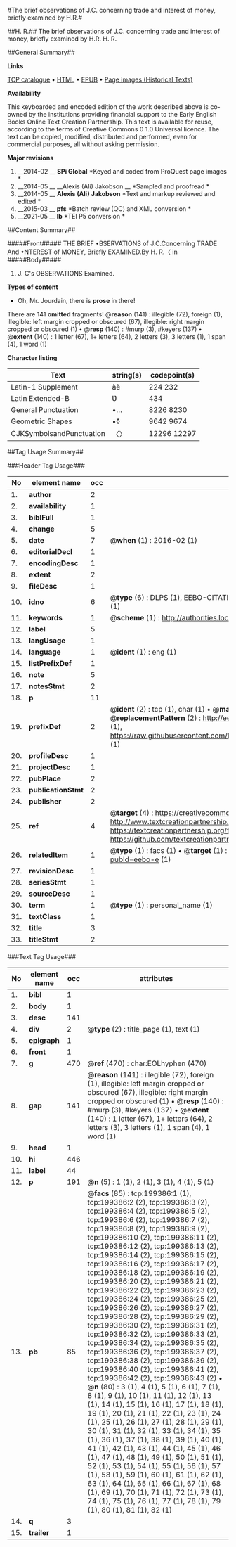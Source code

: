 #The brief observations of J.C. concerning trade and interest of money, briefly examined by H.R.#

##H. R.##
The brief observations of J.C. concerning trade and interest of money, briefly examined by H.R.
H. R.

##General Summary##

**Links**

[TCP catalogue](http://www.ota.ox.ac.uk/tcp/)  • 
[HTML](http://tei.it.ox.ac.uk/tcp/Texts-HTML/free/B28/B28626.html)  • 
[EPUB](http://tei.it.ox.ac.uk/tcp/Texts-EPUB/free/B28/B28626.epub) • 
[Page images (Historical Texts)](https://historicaltexts.jisc.ac.uk/eebo-13207715e)

**Availability**

This keyboarded and encoded edition of the work described above is co-owned by the
    institutions providing financial support to the Early English Books Online Text Creation
    Partnership. This text is available for reuse, according to the terms of  Creative Commons 0 1.0 Universal
    licence. The text can be copied, modified, distributed and performed, even for commercial
    purposes, all without asking permission.

**Major revisions**

1. __2014-02 __ __SPi Global__ *Keyed and coded from ProQuest page images *
1. __2014-05 __ __Alexis (Ali) Jakobson __ *Sampled and proofread *
1. __2014-05 __ __Alexis (Ali) Jakobson__ *Text and markup reviewed and edited *
1. __2015-03 __ __pfs__ *Batch review (QC) and XML conversion *
1. __2021-05 __ __lb__ *TEI P5 conversion *

##Content Summary##

#####Front#####
THE BRIEF •BSERVATIONS of J.C.Concerning TRADE And •NTEREST of MONEY, Briefly EXAMINED.By H. R.〈 in 
#####Body#####

1. J. C's OBSERVATIONS Examined.

**Types of content**

  * Oh, Mr. Jourdain, there is **prose** in there!

There are 141 **omitted** fragments! 
 @__reason__ (141) : illegible (72), foreign (1), illegible: left margin cropped or obscured (67), illegible: right margin cropped or obscured (1)  •  @__resp__ (140) : #murp (3), #keyers (137)  •  @__extent__ (140) : 1 letter (67), 1+ letters (64), 2 letters (3), 3 letters (1), 1 span (4), 1 word (1)

**Character listing**


|Text|string(s)|codepoint(s)|
|---|---|---|
|Latin-1 Supplement|àè|224 232|
|Latin Extended-B|Ʋ|434|
|General Punctuation|•…|8226 8230|
|Geometric Shapes|▪◊|9642 9674|
|CJKSymbolsandPunctuation|〈〉|12296 12297|

##Tag Usage Summary##

###Header Tag Usage###

|No|element name|occ|attributes|
|---|---|---|---|
|1.|__author__|2||
|2.|__availability__|1||
|3.|__biblFull__|1||
|4.|__change__|5||
|5.|__date__|7| @__when__ (1) : 2016-02 (1)|
|6.|__editorialDecl__|1||
|7.|__encodingDesc__|1||
|8.|__extent__|2||
|9.|__fileDesc__|1||
|10.|__idno__|6| @__type__ (6) : DLPS (1), EEBO-CITATION (1), VID (1), EEBO-PROQUEST (1), STC (1), OCLC (1)|
|11.|__keywords__|1| @__scheme__ (1) : http://authorities.loc.gov/ (1)|
|12.|__label__|5||
|13.|__langUsage__|1||
|14.|__language__|1| @__ident__ (1) : eng (1)|
|15.|__listPrefixDef__|1||
|16.|__note__|5||
|17.|__notesStmt__|2||
|18.|__p__|11||
|19.|__prefixDef__|2| @__ident__ (2) : tcp (1), char (1)  •  @__matchPattern__ (2) : ([0-9\-]+):([0-9IVX]+) (1), (.+) (1)  •  @__replacementPattern__ (2) : http://eebo.chadwyck.com/downloadtiff?vid=$1&page=$2 (1), https://raw.githubusercontent.com/textcreationpartnership/Texts/master/tcpchars.xml#$1 (1)|
|20.|__profileDesc__|1||
|21.|__projectDesc__|1||
|22.|__pubPlace__|2||
|23.|__publicationStmt__|2||
|24.|__publisher__|2||
|25.|__ref__|4| @__target__ (4) : https://creativecommons.org/publicdomain/zero/1.0/ (1), http://www.textcreationpartnership.org/docs/. (1), https://textcreationpartnership.org/faq/#faq05 (1), https://github.com/textcreationpartnership (1)|
|26.|__relatedItem__|1| @__type__ (1) : facs (1)  •  @__target__ (1) : https://data.historicaltexts.jisc.ac.uk/view?pubId=eebo-e (1)|
|27.|__revisionDesc__|1||
|28.|__seriesStmt__|1||
|29.|__sourceDesc__|1||
|30.|__term__|1| @__type__ (1) : personal_name (1)|
|31.|__textClass__|1||
|32.|__title__|3||
|33.|__titleStmt__|2||


###Text Tag Usage###

|No|element name|occ|attributes|
|---|---|---|---|
|1.|__bibl__|1||
|2.|__body__|1||
|3.|__desc__|141||
|4.|__div__|2| @__type__ (2) : title_page (1), text (1)|
|5.|__epigraph__|1||
|6.|__front__|1||
|7.|__g__|470| @__ref__ (470) : char:EOLhyphen (470)|
|8.|__gap__|141| @__reason__ (141) : illegible (72), foreign (1), illegible: left margin cropped or obscured (67), illegible: right margin cropped or obscured (1)  •  @__resp__ (140) : #murp (3), #keyers (137)  •  @__extent__ (140) : 1 letter (67), 1+ letters (64), 2 letters (3), 3 letters (1), 1 span (4), 1 word (1)|
|9.|__head__|1||
|10.|__hi__|446||
|11.|__label__|44||
|12.|__p__|191| @__n__ (5) : 1 (1), 2 (1), 3 (1), 4 (1), 5 (1)|
|13.|__pb__|85| @__facs__ (85) : tcp:199386:1 (1), tcp:199386:2 (2), tcp:199386:3 (2), tcp:199386:4 (2), tcp:199386:5 (2), tcp:199386:6 (2), tcp:199386:7 (2), tcp:199386:8 (2), tcp:199386:9 (2), tcp:199386:10 (2), tcp:199386:11 (2), tcp:199386:12 (2), tcp:199386:13 (2), tcp:199386:14 (2), tcp:199386:15 (2), tcp:199386:16 (2), tcp:199386:17 (2), tcp:199386:18 (2), tcp:199386:19 (2), tcp:199386:20 (2), tcp:199386:21 (2), tcp:199386:22 (2), tcp:199386:23 (2), tcp:199386:24 (2), tcp:199386:25 (2), tcp:199386:26 (2), tcp:199386:27 (2), tcp:199386:28 (2), tcp:199386:29 (2), tcp:199386:30 (2), tcp:199386:31 (2), tcp:199386:32 (2), tcp:199386:33 (2), tcp:199386:34 (2), tcp:199386:35 (2), tcp:199386:36 (2), tcp:199386:37 (2), tcp:199386:38 (2), tcp:199386:39 (2), tcp:199386:40 (2), tcp:199386:41 (2), tcp:199386:42 (2), tcp:199386:43 (2)  •  @__n__ (80) : 3 (1), 4 (1), 5 (1), 6 (1), 7 (1), 8 (1), 9 (1), 10 (1), 11 (1), 12 (1), 13 (1), 14 (1), 15 (1), 16 (1), 17 (1), 18 (1), 19 (1), 20 (1), 21 (1), 22 (1), 23 (1), 24 (1), 25 (1), 26 (1), 27 (1), 28 (1), 29 (1), 30 (1), 31 (1), 32 (1), 33 (1), 34 (1), 35 (1), 36 (1), 37 (1), 38 (1), 39 (1), 40 (1), 41 (1), 42 (1), 43 (1), 44 (1), 45 (1), 46 (1), 47 (1), 48 (1), 49 (1), 50 (1), 51 (1), 52 (1), 53 (1), 54 (1), 55 (1), 56 (1), 57 (1), 58 (1), 59 (1), 60 (1), 61 (1), 62 (1), 63 (1), 64 (1), 65 (1), 66 (1), 67 (1), 68 (1), 69 (1), 70 (1), 71 (1), 72 (1), 73 (1), 74 (1), 75 (1), 76 (1), 77 (1), 78 (1), 79 (1), 80 (1), 81 (1), 82 (1)|
|14.|__q__|3||
|15.|__trailer__|1||

